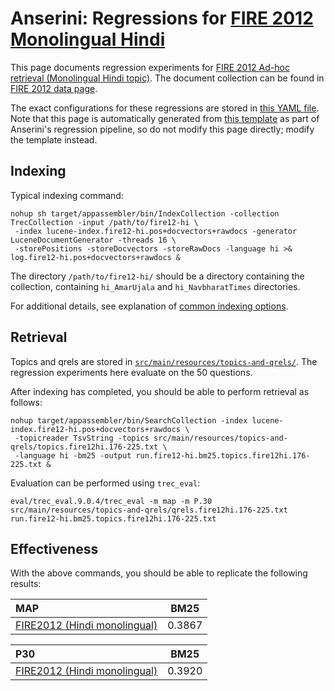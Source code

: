 # Anserini: Regressions for [FIRE 2012 Monolingual Hindi](http://isical.ac.in/~fire/2012/adhoc.html)

This page documents regression experiments for [FIRE 2012 Ad-hoc retrieval (Monolingual Hindi topic)](http://isical.ac.in/~fire/2012/adhoc.html).
The document collection can be found in [FIRE 2012 data page](http://fire.irsi.res.in/fire/static/data).

The exact configurations for these regressions are stored in [this YAML file](../src/main/resources/regression/fire-hi.yaml).
Note that this page is automatically generated from [this template](../src/main/resources/docgen/templates/fire12-hi.template) as part of Anserini's regression pipeline, so do not modify this page directly; modify the template instead.

## Indexing

Typical indexing command:

```
nohup sh target/appassembler/bin/IndexCollection -collection TrecCollection -input /path/to/fire12-hi \
 -index lucene-index.fire12-hi.pos+docvectors+rawdocs -generator LuceneDocumentGenerator -threads 16 \
 -storePositions -storeDocvectors -storeRawDocs -language hi >& log.fire12-hi.pos+docvectors+rawdocs &
```

The directory `/path/to/fire12-hi/` should be a directory containing the collection, containing `hi_AmarUjala` and `hi_NavbharatTimes` directories.

For additional details, see explanation of [common indexing options](common-indexing-options.md).

## Retrieval

Topics and qrels are stored in [`src/main/resources/topics-and-qrels/`](../src/main/resources/topics-and-qrels/).
The regression experiments here evaluate on the 50 questions.

After indexing has completed, you should be able to perform retrieval as follows:

```
nohup target/appassembler/bin/SearchCollection -index lucene-index.fire12-hi.pos+docvectors+rawdocs \
 -topicreader TsvString -topics src/main/resources/topics-and-qrels/topics.fire12hi.176-225.txt \
 -language hi -bm25 -output run.fire12-hi.bm25.topics.fire12hi.176-225.txt &

```

Evaluation can be performed using `trec_eval`:

```
eval/trec_eval.9.0.4/trec_eval -m map -m P.30 src/main/resources/topics-and-qrels/qrels.fire12hi.176-225.txt run.fire12-hi.bm25.topics.fire12hi.176-225.txt

```

## Effectiveness

With the above commands, you should be able to replicate the following results:

MAP                                     | BM25      |
:---------------------------------------|-----------|
[FIRE2012 (Hindi monolingual)](http://isical.ac.in/~fire/2012/adhoc.html)| 0.3867    |


P30                                     | BM25      |
:---------------------------------------|-----------|
[FIRE2012 (Hindi monolingual)](http://isical.ac.in/~fire/2012/adhoc.html)| 0.3920    |


